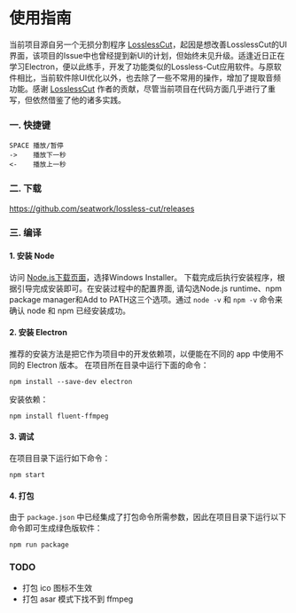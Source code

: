 # 使用指南

当前项目源自另一个无损分割程序 [LosslessCut](https://github.com/mifi/lossless-cut)，起因是想改善LosslessCut的UI界面，该项目的Issue中也曾经提到新UI的计划，但始终未见升级。适逢近日正在学习Electron，便以此练手，开发了功能类似的Lossless-Cut应用软件。与原软件相比，当前软件除UI优化以外，也去除了一些不常用的操作，增加了提取音频功能。感谢 [LosslessCut](https://github.com/mifi/lossless-cut) 作者的贡献，尽管当前项目在代码方面几乎进行了重写，但依然借鉴了他的诸多实践。

### 一. 快捷键
```
SPACE 播放/暂停
->    播放下一秒
<-    播放上一秒
```

### 二. 下载

https://github.com/seatwork/lossless-cut/releases

### 三. 编译

#### 1. 安装 Node

访问 [Node.js下载页面](https://nodejs.org/en/download)，选择Windows Installer。 下载完成后执行安装程序，根据引导完成安装即可。在安装过程中的配置界面, 请勾选Node.js runtime、npm package manager和Add to PATH这三个选项。通过 `node -v` 和 `npm -v` 命令来确认 node 和 npm 已经安装成功。

#### 2. 安装 Electron

推荐的安装方法是把它作为项目中的开发依赖项，以便能在不同的 app 中使用不同的 Electron 版本。 在项目所在目录中运行下面的命令：
```
npm install --save-dev electron
```

安装依赖：
```
npm install fluent-ffmpeg
```

#### 3. 调试

在项目目录下运行如下命令：
```
npm start
```

#### 4. 打包

由于 `package.json` 中已经集成了打包命令所需参数，因此在项目目录下运行以下命令即可生成绿色版软件：
```
npm run package
```

### TODO

- 打包 ico 图标不生效
- 打包 asar 模式下找不到 ffmpeg

